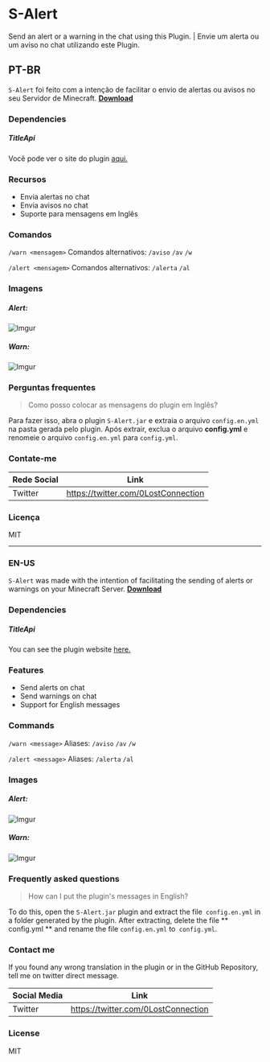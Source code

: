 # S-Alert

Send an alert or a warning in the chat using this Plugin. | Envie um alerta ou um aviso no chat utilizando este Plugin.

## PT-BR

`S-Alert` foi feito com a intenção de facilitar o envio de alertas ou avisos no seu Servidor de Minecraft.
[**Download**](https://www.spigotmc.org/resources/s-alert.77213/)

### Dependencies

##### TitleApi

Você pode ver o site do plugin [aqui.](https://www.spigotmc.org/resources/titleapi-1-8-1-14-2.1325/)

### Recursos

- Envia alertas no chat
- Envia avisos no chat
- Suporte para mensagens em Inglês


### Comandos

`/warn <mensagem>`
Comandos alternativos:
`/aviso`
`/av`
`/w`


`/alert <mensagem>`
Comandos alternativos:
`/alerta`
`/al`


### Imagens

##### Alert:
![Imgur](https://i.imgur.com/vHuJE62.png)
##### Warn:
![Imgur](https://i.imgur.com/KTX1QVn.png)

### Perguntas frequentes

> Como posso colocar as mensagens do plugin em Inglês?

Para fazer isso, abra o plugin `S-Alert.jar` e extraia o arquivo `config.en.yml` na pasta gerada pelo plugin. Após extrair, exclua o arquivo **config.yml** e renomeie o  arquivo `config.en.yml` para `config.yml`.

### Contate-me

| Rede Social | Link |
| ------ | ------ |
| Twitter | https://twitter.com/0LostConnection |

### Licença

MIT

----

### EN-US

`S-Alert` was made with the intention of facilitating the sending of alerts or warnings on your Minecraft  Server.
[**Download**](https://www.spigotmc.org/resources/s-alert.77213/)

### Dependencies

##### TitleApi

You can see the plugin website [here.](https://www.spigotmc.org/resources/titleapi-1-8-1-14-2.1325/)

### Features

- Send alerts on chat
- Send warnings on chat
- Support for English messages


### Commands

`/warn <message>`
Aliases:
`/aviso`
`/av`
`/w`


`/alert <message>`
Aliases:
`/alerta`
`/al`


### Images

##### Alert:
![Imgur](https://i.imgur.com/ssHLMcf.png)
##### Warn:
![Imgur](https://i.imgur.com/Jt7o93s.png)

### Frequently asked questions

> How can I put the plugin's messages in English?

To do this, open the `S-Alert.jar` plugin and extract the file` config.en.yml` in a folder generated by the plugin. After extracting, delete the file ** config.yml ** and rename the file `config.en.yml` to` config.yml`.

### Contact me

If you found any wrong translation in the plugin or in the GitHub Repository, tell me on twitter direct message.

| Social Media | Link |
| ------ | ------ |
| Twitter | https://twitter.com/0LostConnection |

### License

MIT
